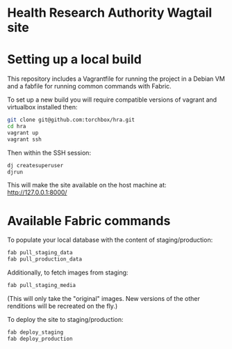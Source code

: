 Health Research Authority Wagtail site
==================

# Setting up a local build

This repository includes a Vagrantfile for running the project in a Debian VM and
a fabfile for running common commands with Fabric.

To set up a new build you will require compatible versions of vagrant and virtualbox installed then:

``` bash
git clone git@github.com:torchbox/hra.git
cd hra
vagrant up
vagrant ssh
```

Then within the SSH session:

``` bash
dj createsuperuser
djrun
```

This will make the site available on the host machine at: http://127.0.0.1:8000/


# Available Fabric commands

To populate your local database with the content of staging/production:

``` bash
fab pull_staging_data
fab pull_production_data
```

Additionally, to fetch images from staging:

``` bash
fab pull_staging_media
```

(This will only take the "original" images. New versions of the other renditions will be recreated on the fly.)



To deploy the site to staging/production:


``` bash
fab deploy_staging
fab deploy_production
```
